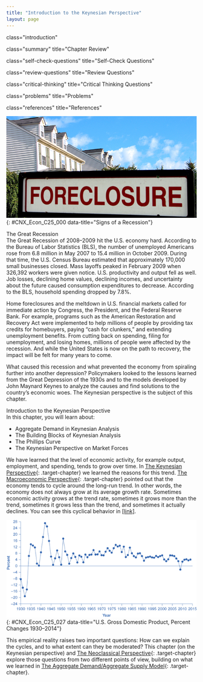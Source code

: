 ```yaml
---
title: "Introduction to the Keynesian Perspective"
layout: page
---
```



<cnx-pi data-type="cnx.flag.introduction"> class="introduction" </cnx-pi>

<cnx-pi data-type="cnx.eoc">class="summary" title="Chapter Review"</cnx-pi>

<cnx-pi data-type="cnx.eoc">class="self-check-questions" title="Self-Check Questions"</cnx-pi>

<cnx-pi data-type="cnx.eoc">class="review-questions" title="Review Questions"</cnx-pi>

<cnx-pi data-type="cnx.eoc">class="critical-thinking" title="Critical Thinking Questions"</cnx-pi>

<cnx-pi data-type="cnx.eoc">class="problems" title="Problems"</cnx-pi>

<cnx-pi data-type="cnx.eoc">class="references" title="References"</cnx-pi>

 ![The image shows a &#x201C;Foreclosure&#x201D; sign in the foreground and the tops of a couple of houses in the background.](../resources/CNX_Econ_C25_000.jpg "Home foreclosures were just one of the many signs and symptoms of the recent Great Recession. During that time, many businesses closed and many people lost their jobs. (Credit: modification of work by Taber Andrew Bain/Flickr Creative Commons)"){: #CNX_Econ_C25_000 data-title="Signs of a Recession"}

<div data-type="note" data-has-label="true" id="ch25mod00_bring" class="note economics bringhome" data-label="" markdown="1">
<div data-type="title" class="title">
The Great Recession
</div>
The Great Recession of 2008–2009 hit the U.S. economy hard. According to the Bureau of Labor Statistics (BLS), the number of unemployed Americans rose from 6.8 million in May 2007 to 15.4 million in October 2009. During that time, the U.S. Census Bureau estimated that approximately 170,000 small businesses closed. Mass layoffs peaked in February 2009 when 326,392 workers were given notice. U.S. productivity and output fell as well. Job losses, declining home values, declining incomes, and uncertainty about the future caused consumption expenditures to decrease. According to the BLS, household spending dropped by 7.8%.

Home foreclosures and the meltdown in U.S. financial markets called for immediate action by Congress, the President, and the Federal Reserve Bank. For example, programs such as the American Restoration and Recovery Act were implemented to help millions of people by providing tax credits for homebuyers, paying “cash for clunkers,” and extending unemployment benefits. From cutting back on spending, filing for unemployment, and losing homes, millions of people were affected by the recession. And while the United States is now on the path to recovery, the impact will be felt for many years to come.

What caused this recession and what prevented the economy from spiraling further into another depression? Policymakers looked to the lessons learned from the Great Depression of the 1930s and to the models developed by John Maynard Keynes to analyze the causes and find solutions to the country’s economic woes. The Keynesian perspective is the subject of this chapter.

</div>

<div data-type="note" data-has-label="true" id="ch25mod00_obj" class="note economics chapter-objectives" data-label="" markdown="1">
<div data-type="title" class="title">
Introduction to the Keynesian Perspective
</div>
In this chapter, you will learn about:

* Aggregate Demand in Keynesian Analysis
* The Building Blocks of Keynesian Analysis
* The Phillips Curve
* The Keynesian Perspective on Market Forces

</div>

We have learned that the level of economic activity, for example output, employment, and spending, tends to grow over time. In [The Keynesian Perspective](/m48749){: .target-chapter} we learned the reasons for this trend. [The Macroeconomic Perspective](/m48705){: .target-chapter} pointed out that the economy tends to cycle around the long-run trend. In other words, the economy does not always grow at its average growth rate. Sometimes economic activity grows at the trend rate, sometimes it grows more than the trend, sometimes it grows less than the trend, and sometimes it actually declines. You can see this cyclical behavior in [\[link\]](#CNX_Econ_C25_027).

![The line graph shows how GDP percentages have fluctuated since 1930 with the highest percentage in the early 1940s and the lowest percentage in the early 1930s (closely followed by the mid 1940s).](../resources/CNX_Econv1-2_C25_02.jpg "The chart tracks the percent change in GDP since 1930. The magnitude of both recessions and peaks was quite large between 1930 and 1945.  (Source: Bureau of Economic Analysis, &#x201C;National Economic Accounts&#x201D;)"){: #CNX_Econ_C25_027 data-title="U.S. Gross Domestic Product, Percent Changes 1930&#x2013;2014"}

This empirical reality raises two important questions: How can we explain the cycles, and to what extent can they be moderated? This chapter (on the Keynesian perspective) and [The Neoclassical Perspective](/m48756){: .target-chapter} explore those questions from two different points of view, building on what we learned in [The Aggregate Demand/Aggregate Supply Model](/m48739){: .target-chapter}.

